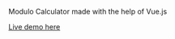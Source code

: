 Modulo Calculator made with the help of Vue.js

<a href="https://dexxxed.github.io/Modulo-Calculator-Vue">Live demo here</a>
